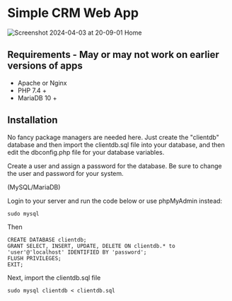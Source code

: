# Simple CRM Web App 
![Screenshot 2024-04-03 at 20-09-01 Home](https://github.com/nicholsonz/clients/assets/77360596/43b1cfa6-9748-4da8-99aa-40313e58ef4a)


## Requirements - May or may not work on earlier versions of apps
* Apache or Nginx
* PHP 7.4 +
* MariaDB 10 + 

## Installation

No fancy package managers are needed here. Just create the "clientdb" database and then import the clientdb.sql file into your database, and then edit the dbconfig.php file for your database variables. 

Create a user and assign a password for the database. Be sure to change the user and password for your system.

(MySQL/MariaDB)

Login to your server and run the code below or use phpMyAdmin instead:

    sudo mysql
Then
    
    CREATE DATABASE clientdb; 
    GRANT SELECT, INSERT, UPDATE, DELETE ON clientdb.* to 'user'@'localhost' IDENTIFIED BY 'password';
    FLUSH PRIVILEGES;
    EXIT;

Next, import the clientdb.sql file

    sudo mysql clientdb < clientdb.sql
